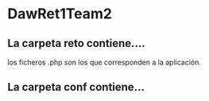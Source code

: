 # DawRet1Team2
## La carpeta reto contiene....
los ficheros .php son los que corresponden a la aplicación.

## La carpeta conf contiene...
